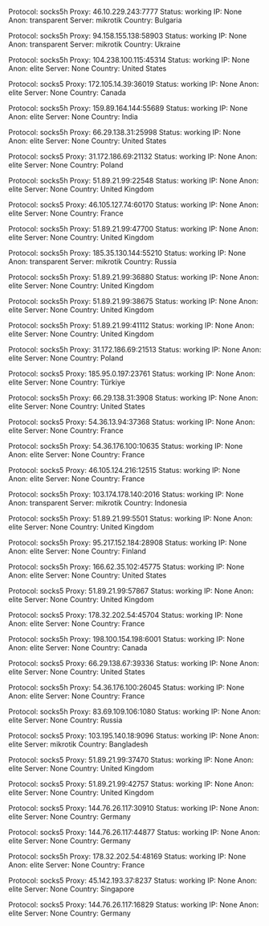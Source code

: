 Protocol: socks5h
Proxy: 46.10.229.243:7777
Status: working
IP: None
Anon: transparent
Server: mikrotik
Country: Bulgaria

Protocol: socks5h
Proxy: 94.158.155.138:58903
Status: working
IP: None
Anon: transparent
Server: mikrotik
Country: Ukraine

Protocol: socks5h
Proxy: 104.238.100.115:45314
Status: working
IP: None
Anon: elite
Server: None
Country: United States

Protocol: socks5
Proxy: 172.105.14.39:36019
Status: working
IP: None
Anon: elite
Server: None
Country: Canada

Protocol: socks5h
Proxy: 159.89.164.144:55689
Status: working
IP: None
Anon: elite
Server: None
Country: India

Protocol: socks5h
Proxy: 66.29.138.31:25998
Status: working
IP: None
Anon: elite
Server: None
Country: United States

Protocol: socks5
Proxy: 31.172.186.69:21132
Status: working
IP: None
Anon: elite
Server: None
Country: Poland

Protocol: socks5h
Proxy: 51.89.21.99:22548
Status: working
IP: None
Anon: elite
Server: None
Country: United Kingdom

Protocol: socks5
Proxy: 46.105.127.74:60170
Status: working
IP: None
Anon: elite
Server: None
Country: France

Protocol: socks5h
Proxy: 51.89.21.99:47700
Status: working
IP: None
Anon: elite
Server: None
Country: United Kingdom

Protocol: socks5h
Proxy: 185.35.130.144:55210
Status: working
IP: None
Anon: transparent
Server: mikrotik
Country: Russia

Protocol: socks5h
Proxy: 51.89.21.99:36880
Status: working
IP: None
Anon: elite
Server: None
Country: United Kingdom

Protocol: socks5h
Proxy: 51.89.21.99:38675
Status: working
IP: None
Anon: elite
Server: None
Country: United Kingdom

Protocol: socks5h
Proxy: 51.89.21.99:41112
Status: working
IP: None
Anon: elite
Server: None
Country: United Kingdom

Protocol: socks5h
Proxy: 31.172.186.69:21513
Status: working
IP: None
Anon: elite
Server: None
Country: Poland

Protocol: socks5
Proxy: 185.95.0.197:23761
Status: working
IP: None
Anon: elite
Server: None
Country: Türkiye

Protocol: socks5h
Proxy: 66.29.138.31:3908
Status: working
IP: None
Anon: elite
Server: None
Country: United States

Protocol: socks5
Proxy: 54.36.13.94:37368
Status: working
IP: None
Anon: elite
Server: None
Country: France

Protocol: socks5h
Proxy: 54.36.176.100:10635
Status: working
IP: None
Anon: elite
Server: None
Country: France

Protocol: socks5
Proxy: 46.105.124.216:12515
Status: working
IP: None
Anon: elite
Server: None
Country: France

Protocol: socks5h
Proxy: 103.174.178.140:2016
Status: working
IP: None
Anon: transparent
Server: mikrotik
Country: Indonesia

Protocol: socks5h
Proxy: 51.89.21.99:5501
Status: working
IP: None
Anon: elite
Server: None
Country: United Kingdom

Protocol: socks5h
Proxy: 95.217.152.184:28908
Status: working
IP: None
Anon: elite
Server: None
Country: Finland

Protocol: socks5h
Proxy: 166.62.35.102:45775
Status: working
IP: None
Anon: elite
Server: None
Country: United States

Protocol: socks5
Proxy: 51.89.21.99:57867
Status: working
IP: None
Anon: elite
Server: None
Country: United Kingdom

Protocol: socks5
Proxy: 178.32.202.54:45704
Status: working
IP: None
Anon: elite
Server: None
Country: France

Protocol: socks5h
Proxy: 198.100.154.198:6001
Status: working
IP: None
Anon: elite
Server: None
Country: Canada

Protocol: socks5
Proxy: 66.29.138.67:39336
Status: working
IP: None
Anon: elite
Server: None
Country: United States

Protocol: socks5h
Proxy: 54.36.176.100:26045
Status: working
IP: None
Anon: elite
Server: None
Country: France

Protocol: socks5h
Proxy: 83.69.109.106:1080
Status: working
IP: None
Anon: elite
Server: None
Country: Russia

Protocol: socks5
Proxy: 103.195.140.18:9096
Status: working
IP: None
Anon: elite
Server: mikrotik
Country: Bangladesh

Protocol: socks5
Proxy: 51.89.21.99:37470
Status: working
IP: None
Anon: elite
Server: None
Country: United Kingdom

Protocol: socks5
Proxy: 51.89.21.99:42757
Status: working
IP: None
Anon: elite
Server: None
Country: United Kingdom

Protocol: socks5
Proxy: 144.76.26.117:30910
Status: working
IP: None
Anon: elite
Server: None
Country: Germany

Protocol: socks5
Proxy: 144.76.26.117:44877
Status: working
IP: None
Anon: elite
Server: None
Country: Germany

Protocol: socks5h
Proxy: 178.32.202.54:48169
Status: working
IP: None
Anon: elite
Server: None
Country: France

Protocol: socks5
Proxy: 45.142.193.37:8237
Status: working
IP: None
Anon: elite
Server: None
Country: Singapore

Protocol: socks5
Proxy: 144.76.26.117:16829
Status: working
IP: None
Anon: elite
Server: None
Country: Germany

